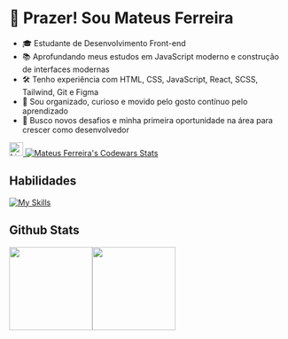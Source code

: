 # 👋 Prazer! Sou Mateus Ferreira

- 🎓 Estudante de Desenvolvimento Front-end
- 📚 Aprofundando meus estudos em JavaScript moderno e construção de interfaces modernas
- 🛠️ Tenho experiência com HTML, CSS, JavaScript, React, SCSS, Tailwind, Git e Figma
- 🧠 Sou organizado, curioso e movido pelo gosto contínuo pelo aprendizado
- 🚀 Busco novos desafios e minha primeira oportunidade na área para crescer como desenvolvedor

<a href="https://www.linkedin.com/in/mateus-fc/" target="_blank" rel="noopener noreferrer">
  <img alt="LinkedIn Badge" height="25px" src="https://img.shields.io/badge/LinkedIn-0077B5?style=for-the-badge&logo=linkedin&logoColor=white">
</a>

<a href="https://www.codewars.com/users/mateus-f" target="_blank" rel="noopener noreferrer">
  <img alt="Mateus Ferreira's Codewars Stats" src="https://www.codewars.com/users/mateus-f/badges/micro">
</a>

## Habilidades

[![My Skills](https://skillicons.dev/icons?i=html,css,tailwind,sass,js,git,figma)](https://skillicons.dev)


## Github Stats

<div style="display:flex;">
  <img src="https://github-readme-stats.vercel.app/api?username=mateus-f&theme=transparent&bg_color=343439&hide_border=true&show_icons=true&icon_color=FFF&hide_title=true&text_color=FFF" height="150px">
  <img src="https://github-readme-stats.vercel.app/api/top-langs/?username=mateus-f&layout=compact&bg_color=343439&hide_border=true&title_color=FFF&text_color=FFF" height="150px">
</div>
